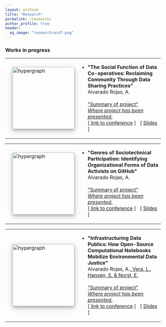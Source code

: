 ```yaml
---
layout: archive
title: "Research"
permalink: /research/
author_profile: true
header:
  og_image: "research/ecdf.png"
---
```


### Works in progress ###

<table style="border: none;" align="center" border="0px" width="100%">
  <tbody>
    <tr>
      <td style="border: none;" width="1%"></td>
      <td style="border: none;" width="27%"><img alt="hypergraph" src="pull from image" class="left" width="200" style="box-shadow: 0 4px 8px 0 rgba(0, 0, 0, 0.2), 0 6px 20px 0 rgba(0, 0, 0, 0.19);"></td>
      <td style="border: none;" width="90%">
        <ul>
          <li><b>"The Social Function of Data Co-operatives: Reclaiming Community Through Data Sharing Practices"</b><br>
            Alvarado Rojas, A. <a href="https://orcid.org/0000-0003-0360-6385"><br>
              <br>
              "Summary of project"<br>
            <i>Where project has been presented</i>.<br>
            [ <a href="actual link">link to conference</a> ]&nbsp;&nbsp; [ <a href="link files">Slides</a> ]
          </li>
          <div id="help130"></div>
        </ul>
      </td>
    </tr>
  </tbody>
</table>

<table style="border: none;" align="center" border="0px" width="100%">
  <tbody>
    <tr>
      <td style="border: none;" width="1%"></td>
      <td style="border: none;" width="27%"><img alt="hypergraph" src="pull from image" class="left" width="200" style="box-shadow: 0 4px 8px 0 rgba(0, 0, 0, 0.2), 0 6px 20px 0 rgba(0, 0, 0, 0.19);"></td>
      <td style="border: none;" width="90%">
        <ul>
          <li><b>"Genres of Sociotechnical Participation: Identifying Organizational Forms of Data Activists on GitHub"</b><br>
            Alvarado Rojas, A. <a href="https://orcid.org/0000-0003-0360-6385"><br>
              <br>
              "Summary of project"<br>
            <i>Where project has been presented</i>.<br>
            [ <a href="actual link">link to conference</a> ]&nbsp;&nbsp; [ <a href="link files">Slides</a> ]
          </li>
          <div id="help130"></div>
        </ul>
      </td>
    </tr>
  </tbody>
</table>

<table style="border: none;" align="center" border="0px" width="100%">
  <tbody>
    <tr>
      <td style="border: none;" width="1%"></td>
      <td style="border: none;" width="27%"><img alt="hypergraph" src="pull from image" class="left" width="200" style="box-shadow: 0 4px 8px 0 rgba(0, 0, 0, 0.2), 0 6px 20px 0 rgba(0, 0, 0, 0.19);"></td>
      <td style="border: none;" width="90%">
        <ul>
          <li><b>"Infrastructuring Data Publics: How Open-Source Computational Notebooks Mobilize Environmental Data Justice"</b><br>
            Alvarado Rojas, A.<a href="https://orcid.org/0000-0003-0360-6385">, Vera, L.<a href="https://orcid.org/0000-0002-5390-6397">, Hansen, S. <a href="https://www.linkedin.com/in/steve-hansen-b73ab51"> & Norst, E. <a href="https://scholar.google.com/citations?user=Bf4hh7oAAAAJ"> <br>
              <br>
              "Summary of project"<br>
            <i>Where project has been presented</i>.<br>
            [ <a href="actual link">link to conference</a> ]&nbsp;&nbsp; [ <a href="link files">Slides</a> ]
          </li>
          <div id="help130"></div>
        </ul>
      </td>
    </tr>
  </tbody>
</table>